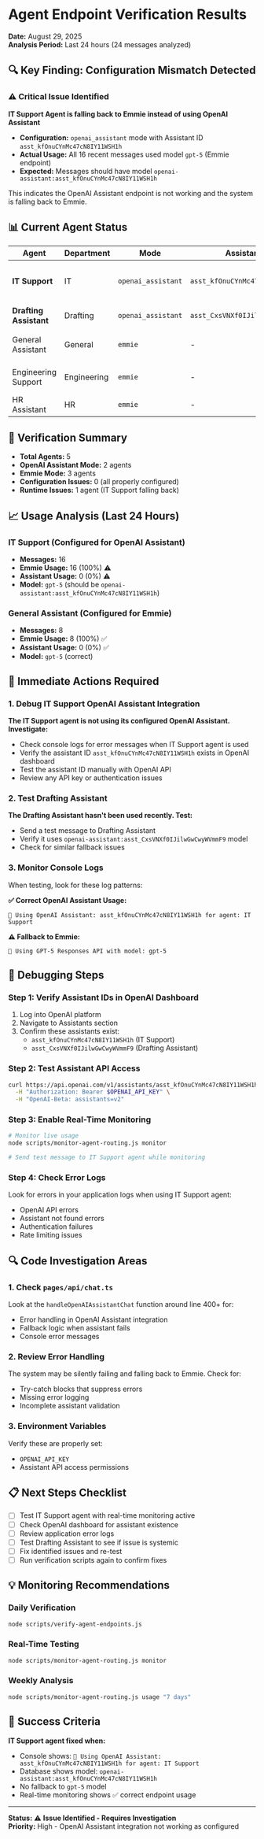# Agent Endpoint Verification Results

**Date:** August 29, 2025  
**Analysis Period:** Last 24 hours (24 messages analyzed)

## 🔍 Key Finding: Configuration Mismatch Detected

### ⚠️ Critical Issue Identified

**IT Support Agent is falling back to Emmie instead of using OpenAI Assistant**

- **Configuration:** `openai_assistant` mode with Assistant ID `asst_kfOnuCYnMc47cN8IY11WSH1h`
- **Actual Usage:** All 16 recent messages used model `gpt-5` (Emmie endpoint)
- **Expected:** Messages should have model `openai-assistant:asst_kfOnuCYnMc47cN8IY11WSH1h`

This indicates the OpenAI Assistant endpoint is not working and the system is falling back to Emmie.

## 📊 Current Agent Status

| Agent | Department | Mode | Assistant ID | Status |
|-------|------------|------|--------------|--------|
| **IT Support** | IT | `openai_assistant` | `asst_kfOnuCYnMc47cN8IY11WSH1h` | ⚠️ **FALLING BACK TO EMMIE** |
| **Drafting Assistant** | Drafting | `openai_assistant` | `asst_CxsVNXf0IJilwGwCwyWVmmF9` | ❓ **NEEDS TESTING** |
| General Assistant | General | `emmie` | - | ✅ **Working Correctly** |
| Engineering Support | Engineering | `emmie` | - | ✅ **Working Correctly** |
| HR Assistant | HR | `emmie` | - | ❌ **Inactive** |

## 🎯 Verification Summary

- **Total Agents:** 5
- **OpenAI Assistant Mode:** 2 agents
- **Emmie Mode:** 3 agents
- **Configuration Issues:** 0 (all properly configured)
- **Runtime Issues:** 1 agent (IT Support falling back)

## 📈 Usage Analysis (Last 24 Hours)

### IT Support (Configured for OpenAI Assistant)
- **Messages:** 16
- **Emmie Usage:** 16 (100%) ⚠️
- **Assistant Usage:** 0 (0%) ⚠️
- **Model:** `gpt-5` (should be `openai-assistant:asst_kfOnuCYnMc47cN8IY11WSH1h`)

### General Assistant (Configured for Emmie)
- **Messages:** 8  
- **Emmie Usage:** 8 (100%) ✅
- **Assistant Usage:** 0 (0%) ✅
- **Model:** `gpt-5` (correct)

## 🚨 Immediate Actions Required

### 1. Debug IT Support OpenAI Assistant Integration

**The IT Support agent is not using its configured OpenAI Assistant. Investigate:**

- Check console logs for error messages when IT Support agent is used
- Verify the assistant ID `asst_kfOnuCYnMc47cN8IY11WSH1h` exists in OpenAI dashboard
- Test the assistant ID manually with OpenAI API
- Review any API key or authentication issues

### 2. Test Drafting Assistant

**The Drafting Assistant hasn't been used recently. Test:**

- Send a test message to Drafting Assistant
- Verify it uses `openai-assistant:asst_CxsVNXf0IJilwGwCwyWVmmF9` model
- Check for similar fallback issues

### 3. Monitor Console Logs

When testing, look for these log patterns:

**✅ Correct OpenAI Assistant Usage:**
```
🤖 Using OpenAI Assistant: asst_kfOnuCYnMc47cN8IY11WSH1h for agent: IT Support
```

**⚠️ Fallback to Emmie:**
```
🚀 Using GPT-5 Responses API with model: gpt-5
```

## 🔧 Debugging Steps

### Step 1: Verify Assistant IDs in OpenAI Dashboard
1. Log into OpenAI platform
2. Navigate to Assistants section
3. Confirm these assistants exist:
   - `asst_kfOnuCYnMc47cN8IY11WSH1h` (IT Support)
   - `asst_CxsVNXf0IJilwGwCwyWVmmF9` (Drafting Assistant)

### Step 2: Test Assistant API Access
```bash
curl https://api.openai.com/v1/assistants/asst_kfOnuCYnMc47cN8IY11WSH1h \
  -H "Authorization: Bearer $OPENAI_API_KEY" \
  -H "OpenAI-Beta: assistants=v2"
```

### Step 3: Enable Real-Time Monitoring
```bash
# Monitor live usage
node scripts/monitor-agent-routing.js monitor

# Send test message to IT Support agent while monitoring
```

### Step 4: Check Error Logs
Look for errors in your application logs when using IT Support agent:
- OpenAI API errors
- Assistant not found errors
- Authentication failures
- Rate limiting issues

## 🔍 Code Investigation Areas

### 1. Check `pages/api/chat.ts`
Look at the `handleOpenAIAssistantChat` function around line 400+ for:
- Error handling in OpenAI Assistant integration
- Fallback logic when assistant fails
- Console error messages

### 2. Review Error Handling
The system may be silently failing and falling back to Emmie. Check for:
- Try-catch blocks that suppress errors
- Missing error logging
- Incomplete assistant validation

### 3. Environment Variables
Verify these are properly set:
- `OPENAI_API_KEY` 
- Assistant API access permissions

## 📋 Next Steps Checklist

- [ ] Test IT Support agent with real-time monitoring active
- [ ] Check OpenAI dashboard for assistant existence
- [ ] Review application error logs
- [ ] Test Drafting Assistant to see if issue is systemic
- [ ] Fix identified issues and re-test
- [ ] Run verification scripts again to confirm fixes

## 💡 Monitoring Recommendations

### Daily Verification
```bash
node scripts/verify-agent-endpoints.js
```

### Real-Time Testing
```bash
node scripts/monitor-agent-routing.js monitor
```

### Weekly Analysis
```bash
node scripts/monitor-agent-routing.js usage "7 days"
```

## 🎯 Success Criteria

**IT Support agent fixed when:**
- Console shows: `🤖 Using OpenAI Assistant: asst_kfOnuCYnMc47cN8IY11WSH1h for agent: IT Support`
- Database shows model: `openai-assistant:asst_kfOnuCYnMc47cN8IY11WSH1h`
- No fallback to `gpt-5` model
- Real-time monitoring shows ✅ correct endpoint usage

---

**Status:** ⚠️ **Issue Identified - Requires Investigation**  
**Priority:** High - OpenAI Assistant integration not working as configured
